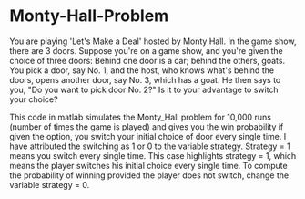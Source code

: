 # Monty-Hall-Problem
You are playing 'Let's Make a Deal' hosted by Monty Hall. In the game show, there are 3 doors. Suppose you're on a game show, and you're given the choice of three doors: Behind one door is a car; behind the others, goats. You pick a door, say No. 1, and the host, who knows what's behind the doors, opens another door, say No. 3, which has a goat. He then says to you, "Do you want to pick door No. 2?" Is it to your advantage to switch your choice?

This code in matlab simulates the Monty_Hall problem for 10,000 runs (number of times the game is played) and gives you the win probability if given the option, you switch your initial choice of door every single time. I have attributed the switching as 1 or 0 to the variable strategy. Strategy = 1 means you switch every single time. This case highlights strategy = 1, which means the player switches his initial choice every single time. To compute the probability of winning provided the player does not switch, change the variable strategy = 0.
